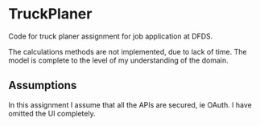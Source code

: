 # TruckPlaner
Code for truck planer assignment for job application at DFDS.

The calculations methods are not implemented, due to lack of time.
The model is complete to the level of my understanding of the domain.

## Assumptions
In this assignment I assume that all the APIs are secured, ie OAuth. I have omitted the UI completely.
